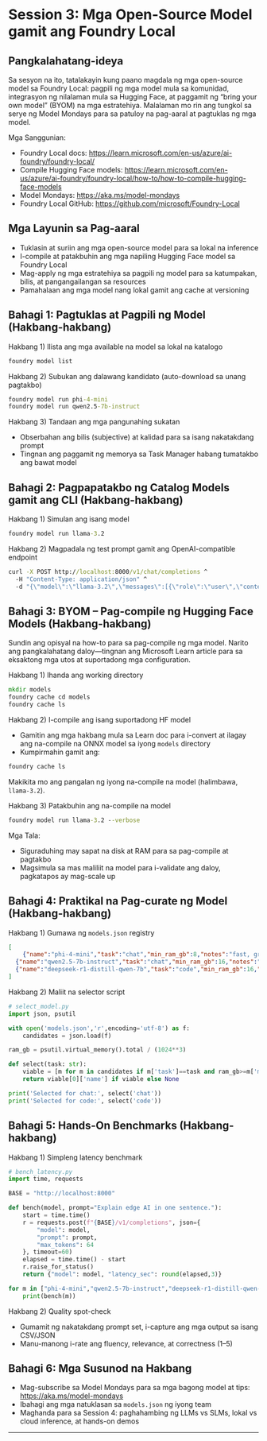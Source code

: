 <!--
CO_OP_TRANSLATOR_METADATA:
{
  "original_hash": "eb6ccbc99954b9db058c3fabdbf39cc5",
  "translation_date": "2025-09-22T22:37:59+00:00",
  "source_file": "Module08/03.OpenSourceModels.md",
  "language_code": "tl"
}
-->
# Session 3: Mga Open-Source Model gamit ang Foundry Local

## Pangkalahatang-ideya

Sa sesyon na ito, tatalakayin kung paano magdala ng mga open-source model sa Foundry Local: pagpili ng mga model mula sa komunidad, integrasyon ng nilalaman mula sa Hugging Face, at paggamit ng “bring your own model” (BYOM) na mga estratehiya. Malalaman mo rin ang tungkol sa serye ng Model Mondays para sa patuloy na pag-aaral at pagtuklas ng mga model.

Mga Sanggunian:
- Foundry Local docs: https://learn.microsoft.com/en-us/azure/ai-foundry/foundry-local/
- Compile Hugging Face models: https://learn.microsoft.com/en-us/azure/ai-foundry/foundry-local/how-to/how-to-compile-hugging-face-models
- Model Mondays: https://aka.ms/model-mondays
- Foundry Local GitHub: https://github.com/microsoft/Foundry-Local

## Mga Layunin sa Pag-aaral
- Tuklasin at suriin ang mga open-source model para sa lokal na inference
- I-compile at patakbuhin ang mga napiling Hugging Face model sa Foundry Local
- Mag-apply ng mga estratehiya sa pagpili ng model para sa katumpakan, bilis, at pangangailangan sa resources
- Pamahalaan ang mga model nang lokal gamit ang cache at versioning

## Bahagi 1: Pagtuklas at Pagpili ng Model (Hakbang-hakbang)

Hakbang 1) Ilista ang mga available na model sa lokal na katalogo  
```cmd
foundry model list
```
  
Hakbang 2) Subukan ang dalawang kandidato (auto-download sa unang pagtakbo)  
```cmd
foundry model run phi-4-mini
foundry model run qwen2.5-7b-instruct
```
  
Hakbang 3) Tandaan ang mga pangunahing sukatan  
- Obserbahan ang bilis (subjective) at kalidad para sa isang nakatakdang prompt  
- Tingnan ang paggamit ng memorya sa Task Manager habang tumatakbo ang bawat model  

## Bahagi 2: Pagpapatakbo ng Catalog Models gamit ang CLI (Hakbang-hakbang)

Hakbang 1) Simulan ang isang model  
```cmd
foundry model run llama-3.2
```
  
Hakbang 2) Magpadala ng test prompt gamit ang OpenAI-compatible endpoint  
```cmd
curl -X POST http://localhost:8000/v1/chat/completions ^
  -H "Content-Type: application/json" ^
  -d "{\"model\":\"llama-3.2\",\"messages\":[{\"role\":\"user\",\"content\":\"Say hello in 5 words.\"}]}"

```
  

## Bahagi 3: BYOM – Pag-compile ng Hugging Face Models (Hakbang-hakbang)

Sundin ang opisyal na how-to para sa pag-compile ng mga model. Narito ang pangkalahatang daloy—tingnan ang Microsoft Learn article para sa eksaktong mga utos at suportadong mga configuration.

Hakbang 1) Ihanda ang working directory  
```cmd
mkdir models
foundry cache cd models
foundry cache ls
```
  
Hakbang 2) I-compile ang isang suportadong HF model  
- Gamitin ang mga hakbang mula sa Learn doc para i-convert at ilagay ang na-compile na ONNX model sa iyong `models` directory  
- Kumpirmahin gamit ang:  
```cmd
foundry cache ls
```
  
Makikita mo ang pangalan ng iyong na-compile na model (halimbawa, `llama-3.2`).  

Hakbang 3) Patakbuhin ang na-compile na model  
```cmd
foundry model run llama-3.2 --verbose
```
  
Mga Tala:  
- Siguraduhing may sapat na disk at RAM para sa pag-compile at pagtakbo  
- Magsimula sa mas maliliit na model para i-validate ang daloy, pagkatapos ay mag-scale up  

## Bahagi 4: Praktikal na Pag-curate ng Model (Hakbang-hakbang)

Hakbang 1) Gumawa ng `models.json` registry  
```json
[
    {"name":"phi-4-mini","task":"chat","min_ram_gb":8,"notes":"fast, great for general chat"},
  {"name":"qwen2.5-7b-instruct","task":"chat","min_ram_gb":16,"notes":"larger context, good reasoning"},
  {"name":"deepseek-r1-distill-qwen-7b","task":"code","min_ram_gb":16,"notes":"coding-oriented"}
]
```
  
Hakbang 2) Maliit na selector script  
```python
# select_model.py
import json, psutil

with open('models.json','r',encoding='utf-8') as f:
    candidates = json.load(f)

ram_gb = psutil.virtual_memory().total / (1024**3)

def select(task: str):
    viable = [m for m in candidates if m['task']==task and ram_gb>=m['min_ram_gb']]
    return viable[0]['name'] if viable else None

print('Selected for chat:', select('chat'))
print('Selected for code:', select('code'))
```
  

## Bahagi 5: Hands-On Benchmarks (Hakbang-hakbang)

Hakbang 1) Simpleng latency benchmark  
```python
# bench_latency.py
import time, requests

BASE = "http://localhost:8000"

def bench(model, prompt="Explain edge AI in one sentence."):
    start = time.time()
    r = requests.post(f"{BASE}/v1/completions", json={
        "model": model,
        "prompt": prompt,
        "max_tokens": 64
    }, timeout=60)
    elapsed = time.time() - start
    r.raise_for_status()
    return {"model": model, "latency_sec": round(elapsed,3)}

for m in ["phi-4-mini","qwen2.5-7b-instruct","deepseek-r1-distill-qwen-7b"]:
    print(bench(m))
```
  
Hakbang 2) Quality spot-check  
- Gumamit ng nakatakdang prompt set, i-capture ang mga output sa isang CSV/JSON  
- Manu-manong i-rate ang fluency, relevance, at correctness (1–5)  

## Bahagi 6: Mga Susunod na Hakbang
- Mag-subscribe sa Model Mondays para sa mga bagong model at tips: https://aka.ms/model-mondays  
- Ibahagi ang mga natuklasan sa `models.json` ng iyong team  
- Maghanda para sa Session 4: paghahambing ng LLMs vs SLMs, lokal vs cloud inference, at hands-on demos  

---

